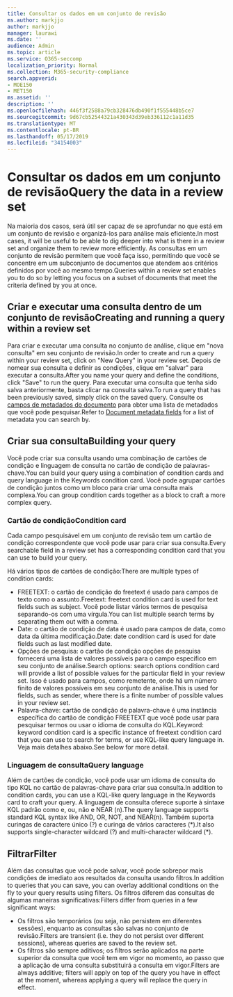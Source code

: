 ```yaml
---
title: Consultar os dados em um conjunto de revisão
ms.author: markjjo
author: markjjo
manager: laurawi
ms.date: ''
audience: Admin
ms.topic: article
ms.service: O365-seccomp
localization_priority: Normal
ms.collection: M365-security-compliance
search.appverid:
- MOE150
- MET150
ms.assetid: ''
description: ''
ms.openlocfilehash: 446f3f2588a79cb328476db490f1f555448b5ce7
ms.sourcegitcommit: 9d67cb52544321a430343d39eb336112c1a11d35
ms.translationtype: MT
ms.contentlocale: pt-BR
ms.lasthandoff: 05/17/2019
ms.locfileid: "34154003"
---
```

# <a name="query-the-data-in-a-review-set"></a><span data-ttu-id="8776c-102">Consultar os dados em um conjunto de revisão</span><span class="sxs-lookup"><span data-stu-id="8776c-102">Query the data in a review set</span></span>

<span data-ttu-id="8776c-103">Na maioria dos casos, será útil ser capaz de se aprofundar no que está em um conjunto de revisão e organizá-los para análise mais eficiente.</span><span class="sxs-lookup"><span data-stu-id="8776c-103">In most cases, it will be useful to be able to dig deeper into what is there in a review set and organize them to review more efficiently.</span></span> <span data-ttu-id="8776c-104">As consultas em um conjunto de revisão permitem que você faça isso, permitindo que você se concentre em um subconjunto de documentos que atendem aos critérios definidos por você ao mesmo tempo.</span><span class="sxs-lookup"><span data-stu-id="8776c-104">Queries within a review set enables you to do so by letting you focus on a subset of documents that meet the criteria defined by you at once.</span></span>

## <a name="creating-and-running-a-query-within-a-review-set"></a><span data-ttu-id="8776c-105">Criar e executar uma consulta dentro de um conjunto de revisão</span><span class="sxs-lookup"><span data-stu-id="8776c-105">Creating and running a query within a review set</span></span>

<span data-ttu-id="8776c-106">Para criar e executar uma consulta no conjunto de análise, clique em "nova consulta" em seu conjunto de revisão.</span><span class="sxs-lookup"><span data-stu-id="8776c-106">In order to create and run a query within your review set, click on "New Query" in your review set.</span></span> <span data-ttu-id="8776c-107">Depois de nomear sua consulta e definir as condições, clique em "salvar" para executar a consulta.</span><span class="sxs-lookup"><span data-stu-id="8776c-107">After you name your query and define the conditions, click "Save" to run the query.</span></span> <span data-ttu-id="8776c-108">Para executar uma consulta que tenha sido salva anteriormente, basta clicar na consulta salva.</span><span class="sxs-lookup"><span data-stu-id="8776c-108">To run a query that has been previously saved, simply click on the saved query.</span></span> <span data-ttu-id="8776c-109">Consulte os [campos de metadados do documento](document-metadata-fields.md) para obter uma lista de metadados que você pode pesquisar.</span><span class="sxs-lookup"><span data-stu-id="8776c-109">Refer to [Document metadata fields](document-metadata-fields.md) for a list of metadata you can search by.</span></span>

## <a name="building-your-query"></a><span data-ttu-id="8776c-110">Criar sua consulta</span><span class="sxs-lookup"><span data-stu-id="8776c-110">Building your query</span></span>

<span data-ttu-id="8776c-111">Você pode criar sua consulta usando uma combinação de cartões de condição e linguagem de consulta no cartão de condição de palavras-chave.</span><span class="sxs-lookup"><span data-stu-id="8776c-111">You can build your query using a combination of condition cards and query language in the Keywords condition card.</span></span> <span data-ttu-id="8776c-112">Você pode agrupar cartões de condição juntos como um bloco para criar uma consulta mais complexa.</span><span class="sxs-lookup"><span data-stu-id="8776c-112">You can group condition cards together as a block to craft a more complex query.</span></span>

### <a name="condition-card"></a><span data-ttu-id="8776c-113">Cartão de condição</span><span class="sxs-lookup"><span data-stu-id="8776c-113">Condition card</span></span>

<span data-ttu-id="8776c-114">Cada campo pesquisável em um conjunto de revisão tem um cartão de condição correspondente que você pode usar para criar sua consulta.</span><span class="sxs-lookup"><span data-stu-id="8776c-114">Every searchable field in a review set has a corresponding condition card that you can use to build your query.</span></span>

<span data-ttu-id="8776c-115">Há vários tipos de cartões de condição:</span><span class="sxs-lookup"><span data-stu-id="8776c-115">There are multiple types of condition cards:</span></span>
- <span data-ttu-id="8776c-116">FREETEXT: o cartão de condição do freetext é usado para campos de texto como o assunto.</span><span class="sxs-lookup"><span data-stu-id="8776c-116">Freetext: freetext condition card is used for text fields such as subject.</span></span> <span data-ttu-id="8776c-117">Você pode listar vários termos de pesquisa separando-os com uma vírgula.</span><span class="sxs-lookup"><span data-stu-id="8776c-117">You can list multiple search terms by separating them out with a comma.</span></span>
- <span data-ttu-id="8776c-118">Date: o cartão de condição de data é usado para campos de data, como data da última modificação.</span><span class="sxs-lookup"><span data-stu-id="8776c-118">Date: date condition card is used for date fields such as last modified date.</span></span>
- <span data-ttu-id="8776c-119">Opções de pesquisa: o cartão de condição opções de pesquisa fornecerá uma lista de valores possíveis para o campo específico em seu conjunto de análise.</span><span class="sxs-lookup"><span data-stu-id="8776c-119">Search options: search options condition card will provide a list of possible values for the particular field in your review set.</span></span> <span data-ttu-id="8776c-120">Isso é usado para campos, como remetente, onde há um número finito de valores possíveis em seu conjunto de análise.</span><span class="sxs-lookup"><span data-stu-id="8776c-120">This is used for fields, such as sender, where there is a finite number of possible values in your review set.</span></span>
- <span data-ttu-id="8776c-121">Palavra-chave: cartão de condição de palavra-chave é uma instância específica do cartão de condição FREETEXT que você pode usar para pesquisar termos ou usar o idioma de consulta do KQL.</span><span class="sxs-lookup"><span data-stu-id="8776c-121">Keyword: keyword condition card is a specific instance of freetext condition card that you can use to search for terms, or use KQL-like query language in.</span></span> <span data-ttu-id="8776c-122">Veja mais detalhes abaixo.</span><span class="sxs-lookup"><span data-stu-id="8776c-122">See below for more detail.</span></span>

### <a name="query-language"></a><span data-ttu-id="8776c-123">Linguagem de consulta</span><span class="sxs-lookup"><span data-stu-id="8776c-123">Query language</span></span>

<span data-ttu-id="8776c-124">Além de cartões de condição, você pode usar um idioma de consulta do tipo KQL no cartão de palavras-chave para criar sua consulta.</span><span class="sxs-lookup"><span data-stu-id="8776c-124">In addition to condition cards, you can use a KQL-like query language in the Keywords card to craft your query.</span></span> <span data-ttu-id="8776c-125">A linguagem de consulta oferece suporte à sintaxe KQL padrão como e, ou, não e NEAR (n).</span><span class="sxs-lookup"><span data-stu-id="8776c-125">The query language supports standard KQL syntax like AND, OR, NOT, and NEAR(n).</span></span> <span data-ttu-id="8776c-126">Também suporta curingas de caractere único (?) e curinga de vários caracteres (\*).</span><span class="sxs-lookup"><span data-stu-id="8776c-126">It also supports single-character wildcard (?) and multi-character wildcard (\*).</span></span>

## <a name="filter"></a><span data-ttu-id="8776c-127">Filtrar</span><span class="sxs-lookup"><span data-stu-id="8776c-127">Filter</span></span>

<span data-ttu-id="8776c-128">Além das consultas que você pode salvar, você pode sobrepor mais condições de imediato aos resultados da consulta usando filtros.</span><span class="sxs-lookup"><span data-stu-id="8776c-128">In addition to queries that you can save, you can overlay additional conditions on the fly to your query results using filters.</span></span> <span data-ttu-id="8776c-129">Os filtros diferem das consultas de algumas maneiras significativas:</span><span class="sxs-lookup"><span data-stu-id="8776c-129">Filters differ from queries in a few significant ways:</span></span>
- <span data-ttu-id="8776c-130">Os filtros são temporários (ou seja, não persistem em diferentes sessões), enquanto as consultas são salvas no conjunto de revisão.</span><span class="sxs-lookup"><span data-stu-id="8776c-130">Filters are transient (i.e. they do not persist over different sessions), whereas queries are saved to the review set.</span></span>
- <span data-ttu-id="8776c-131">Os filtros são sempre aditivos; os filtros serão aplicados na parte superior da consulta que você tem em vigor no momento, ao passo que a aplicação de uma consulta substituirá a consulta em vigor.</span><span class="sxs-lookup"><span data-stu-id="8776c-131">Filters are always additive; filters will apply on top of the query you have in effect at the moment, whereas applying a query will replace the query in effect.</span></span>